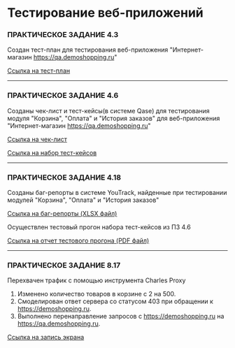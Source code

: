 # Тестирование веб-приложений

### ПРАКТИЧЕСКОЕ ЗАДАНИЕ 4.3

Создан тест-план для тестирования веб-приложения "Интернет-магазин https://qa.demoshopping.ru"

[Ссылка на тест-план](https://docs.google.com/spreadsheets/d/1G5Oap3-wUgw0mx3gde992jhmknJX-y--35JGBr14Lic/edit?usp=sharing)

---

### ПРАКТИЧЕСКОЕ ЗАДАНИЕ 4.6

Созданы чек-лист и тест-кейсы(в системе Qase) для тестирования модуля "Корзина", "Оплата" и "История заказов" для веб-приложения "Интернет-магазин https://qa.demoshopping.ru"

[Ссылка на чек-лист](https://docs.google.com/spreadsheets/d/1mnJXMMfSCcGkc9PMEQQ9zd89jvSbrbXiK6TEjCB6jyc/edit?usp=drive_link)

[Ссылка на набор тест-кейсов](https://docs.google.com/spreadsheets/d/1mnJXMMfSCcGkc9PMEQQ9zd89jvSbrbXiK6TEjCB6jyc/edit?usp=drive_link)

---

### ПРАКТИЧЕСКОЕ ЗАДАНИЕ 4.18

Созданы баг-репорты в системе YouTrack, найденные при тестировании модулей "Корзина", "Оплата" и "История заказов"

[Ссылка на баг-репорты (XLSX файл)](https://docs.google.com/spreadsheets/d/138uNcNL3uurzIdffXjqQCLoI-w6jZTQl/edit?usp=sharing&ouid=110201890590256679017&rtpof=true&sd=true)

Осуществлен тестовый прогон набора тест-кейсов из ПЗ 4.6

[Ссылка на отчет тестового прогона (PDF файл)](https://drive.google.com/file/d/18mmN16COjh5qoTQkKZbxDvrSyAafCBt1/view?usp=sharing)

---

### ПРАКТИЧЕСКОЕ ЗАДАНИЕ 8.17

Перехвачен трафик с помощью инструмента Charles Proxy

1. Изменено количество товаров в корзине с 2 на 500.
2. Смоделирован ответ сервера со статусом 403 при обращении к https://demoshopping.ru.
3. Выполнено перенаправление запросов с https://demoshopping.ru на https://qa.demoshopping.ru.

[Ссылка на запись экрана](https://drive.google.com/file/d/1Bifp_KMo3qqX5Exo1Vl4GriSfIKp9ZBR/view?usp=drive_link)
